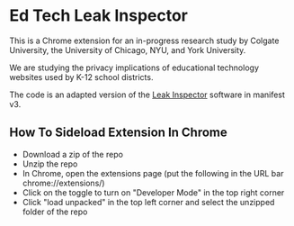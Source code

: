 # Ed Tech Leak Inspector

This is a Chrome extension for an in-progress research study by Colgate University, the University of Chicago, NYU, and York University. 

We are studying the privacy implications of educational technology websites used by K-12 school districts.

The code is an adapted version of the [Leak Inspector](https://github.com/leaky-forms/leak-inspector) software in manifest v3.


## How To Sideload Extension In Chrome 
- Download a zip of the repo
-	Unzip the repo
-	In Chrome, open the extensions page (put the following in the URL bar chrome://extensions/)
- Click on the toggle to turn on "Developer Mode" in the top right corner
- Click "load unpacked" in the top left corner and select the unzipped folder of the repo

